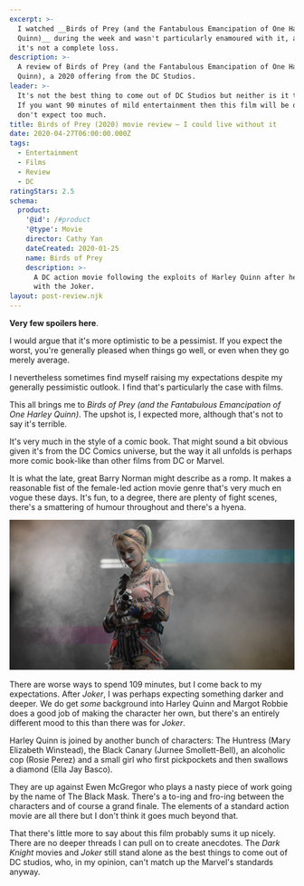```yaml
---
excerpt: >-
  I watched __Birds of Prey (and the Fantabulous Emancipation of One Harley
  Quinn)__ during the week and wasn't particularly enamoured with it, although
  it's not a complete loss.
description: >-
  A review of Birds of Prey (and the Fantabulous Emancipation of One Harley
  Quinn), a 2020 offering from the DC Studios.
leader: >-
  It's not the best thing to come out of DC Studios but neither is it the worst.
  If you want 90 minutes of mild entertainment then this film will be okay. Just
  don't expect too much.
title: Birds of Prey (2020) movie review — I could live without it
date: 2020-04-27T06:00:00.000Z
tags:
  - Entertainment
  - Films
  - Review
  - DC
ratingStars: 2.5
schema:
  product:
    '@id': /#product
    '@type': Movie
    director: Cathy Yan
    dateCreated: 2020-01-25
    name: Birds of Prey
    description: >-
      A DC action movie following the exploits of Harley Quinn after her split
      with the Joker.
layout: post-review.njk
---
```

 
 
**Very few spoilers here**.

I would argue that it's more optimistic to be a pessimist. If you expect the worst, you're generally pleased when things go well, or even when they go merely average.

I nevertheless sometimes find myself raising my expectations despite my generally pessimistic outlook. I find that's particularly the case with films.

This all brings me to *Birds of Prey (and the Fantabulous Emancipation of One Harley Quinn)*. The upshot is, I expected more, although that's not to say it's terrible. 

It's very much in the style of a comic book. That might sound a bit obvious given it's from the DC Comics universe, but the way it all unfolds is perhaps more comic book-like than other films from DC or Marvel.

It is what the late, great Barry Norman might describe as a romp. It makes a reasonable fist of the female-led action movie genre that's very much en vogue these days. It's fun, to a degree, there are plenty of fight scenes, there's a smattering of humour throughout and there's a hyena.

![Birds of Prey film (2020) poster.](/assets/images/posts/2020/04/2020-04-27-birds-of-prey.jpg "class=full|@itemprop=image")

There are worse ways to spend 109 minutes, but I come back to my expectations. After *Joker*, I was perhaps expecting something darker and deeper. We do get *some* background into Harley Quinn and Margot Robbie does a good job of making the character her own, but there's an entirely different mood to this than there was for *Joker*.  

Harley Quinn is joined by another bunch of characters: The Huntress (Mary Elizabeth Winstead), the Black Canary (Jurnee Smollett-Bell), an alcoholic cop (Rosie Perez) and a small girl who first pickpockets and then swallows a diamond (Ella Jay Basco).

They are up against Ewen McGregor who plays a nasty piece of work going by the name of The Black Mask. There's a to-ing and fro-ing between the characters and of course a grand finale. The elements of a standard action movie are all there but I don't think it goes much beyond that.

That there's little more to say about this film probably sums it up nicely. There are no deeper threads I can pull on to create anecdotes. The *Dark Knight* movies and *Joker* still stand alone as the best things to come out of DC studios, who, in my opinion, can't match up the Marvel's standards anyway.

 
